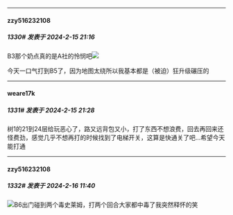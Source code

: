
*****

####  zzy516232108  
##### 1330#       发表于 2024-2-15 21:16

B3那个奶点真的是A社的怜悯吧<img src="https://static.saraba1st.com/image/smiley/face2017/067.png" referrerpolicy="no-referrer">

今天一口气打到B5了，因为地图太绕所以我基本都是（被迫）狂升级碾压的


*****

####  weare17k  
##### 1331#       发表于 2024-2-15 21:28

树1的21到24层给玩恶心了，路又远背包又小，打了东西不想浪费，回去再回来还怪费劲，感觉几乎不想再打的时候找到了电梯开关，这算是快通关了吧…希望今天能打通


*****

####  zzy516232108  
##### 1332#       发表于 2024-2-16 11:40

<img src="https://static.saraba1st.com/image/smiley/face2017/067.png" referrerpolicy="no-referrer">B6出门碰到两个毒史莱姆，打两个回合大家都中毒了我突然释怀的笑

